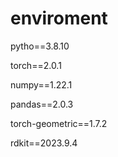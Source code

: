 # enviroment
pytho==3.8.10

torch==2.0.1

numpy==1.22.1

pandas==2.0.3

torch-geometric==1.7.2

rdkit==2023.9.4